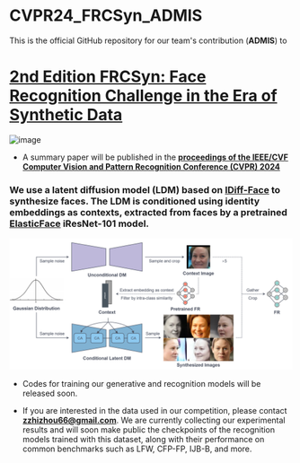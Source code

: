 # CVPR24_FRCSyn_ADMIS
This is the official GitHub repository for our team's contribution (**ADMIS**) to 

# [2nd Edition FRCSyn: Face Recognition Challenge in the Era of Synthetic Data](https://frcsyn.github.io/CVPR2024.html)

![image](poster.jpeg)

* A summary paper will be published in the **[proceedings of the IEEE/CVF Computer Vision and Pattern Recognition Conference (CVPR) 2024](https://cvpr.thecvf.com/)**

### We use a latent diffusion model (LDM) based on [IDiff-Face](https://github.com/fdbtrs/IDiff-Face) to synthesize faces. The LDM is conditioned using identity embeddings as contexts, extracted from faces by a pretrained [ElasticFace](https://github.com/fdbtrs/ElasticFace) iResNet-101 model.
![image](pipeline.png)
* Codes for training our generative and recognition models will be released soon.

* If you are interested in the data used in our competition, please contact **zzhizhou66@gmail.com**. We are currently collecting our experimental results and will soon make public the checkpoints of the recognition models trained with this dataset, along with their performance on common benchmarks such as LFW, CFP-FP, IJB-B, and more.
  
